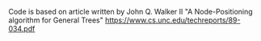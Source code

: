 Code is based on article written by John Q. Walker II "A Node-Positioning algorithm for General Trees"
https://www.cs.unc.edu/techreports/89-034.pdf
